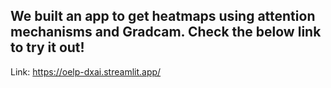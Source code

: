 ## We built an app to get heatmaps using attention mechanisms and Gradcam. Check the below link to try it out!
Link: https://oelp-dxai.streamlit.app/
